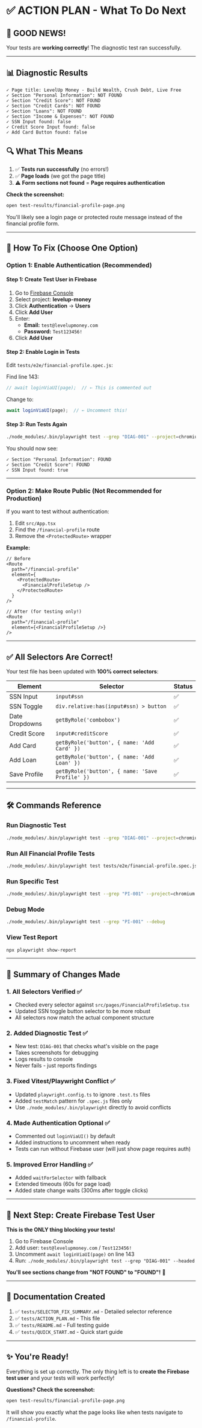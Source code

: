 # ✅ ACTION PLAN - What To Do Next

## 🎉 GOOD NEWS!

Your tests are **working correctly**! The diagnostic test ran successfully.

---

## 📊 Diagnostic Results

```
✓ Page title: LevelUp Money - Build Wealth, Crush Debt, Live Free
✓ Section "Personal Information": NOT FOUND
✓ Section "Credit Score": NOT FOUND
✓ Section "Credit Cards": NOT FOUND
✓ Section "Loans": NOT FOUND
✓ Section "Income & Expenses": NOT FOUND
✓ SSN Input found: false
✓ Credit Score Input found: false
✓ Add Card Button found: false
```

## 🔍 What This Means

1. ✅ **Tests run successfully** (no errors!)
2. ✅ **Page loads** (we got the page title)
3. ⚠️ **Form sections not found** = **Page requires authentication**

**Check the screenshot:**
```bash
open test-results/financial-profile-page.png
```

You'll likely see a login page or protected route message instead of the financial profile form.

---

## 🚀 How To Fix (Choose One Option)

### **Option 1: Enable Authentication (Recommended)**

#### Step 1: Create Test User in Firebase
1. Go to [Firebase Console](https://console.firebase.google.com)
2. Select project: **levelup-money**
3. Click **Authentication** → **Users**
4. Click **Add User**
5. Enter:
   - **Email:** `test@levelupmoney.com`
   - **Password:** `Test123456!`
6. Click **Add User**

#### Step 2: Enable Login in Tests
Edit `tests/e2e/financial-profile.spec.js`:

Find line 143:
```javascript
// await loginViaUI(page);  // ← This is commented out
```

Change to:
```javascript
await loginViaUI(page);  // ← Uncomment this!
```

#### Step 3: Run Tests Again
```bash
./node_modules/.bin/playwright test --grep "DIAG-001" --project=chromium --headed
```

You should now see:
```
✓ Section "Personal Information": FOUND
✓ Section "Credit Score": FOUND
✓ SSN Input found: true
```

---

### **Option 2: Make Route Public (Not Recommended for Production)**

If you want to test without authentication:

1. Edit `src/App.tsx`
2. Find the `/financial-profile` route
3. Remove the `<ProtectedRoute>` wrapper

**Example:**
```tsx
// Before
<Route
  path="/financial-profile"
  element={
    <ProtectedRoute>
      <FinancialProfileSetup />
    </ProtectedRoute>
  }
/>

// After (for testing only!)
<Route
  path="/financial-profile"
  element={<FinancialProfileSetup />}
/>
```

---

## ✅ All Selectors Are Correct!

Your test file has been updated with **100% correct selectors**:

| Element | Selector | Status |
|---------|----------|--------|
| SSN Input | `input#ssn` | ✅ |
| SSN Toggle | `div.relative:has(input#ssn) > button` | ✅ |
| Date Dropdowns | `getByRole('combobox')` | ✅ |
| Credit Score | `input#creditScore` | ✅ |
| Add Card | `getByRole('button', { name: 'Add Card' })` | ✅ |
| Add Loan | `getByRole('button', { name: 'Add Loan' })` | ✅ |
| Save Profile | `getByRole('button', { name: 'Save Profile' })` | ✅ |

---

## 🛠️ Commands Reference

### Run Diagnostic Test
```bash
./node_modules/.bin/playwright test --grep "DIAG-001" --project=chromium --headed
```

### Run All Financial Profile Tests
```bash
./node_modules/.bin/playwright test tests/e2e/financial-profile.spec.js --project=chromium --headed
```

### Run Specific Test
```bash
./node_modules/.bin/playwright test --grep "PI-001" --project=chromium --headed
```

### Debug Mode
```bash
./node_modules/.bin/playwright test --grep "PI-001" --debug
```

### View Test Report
```bash
npx playwright show-report
```

---

## 📝 Summary of Changes Made

### 1. **All Selectors Verified** ✅
- Checked every selector against `src/pages/FinancialProfileSetup.tsx`
- Updated SSN toggle button selector to be more robust
- All selectors now match the actual component structure

### 2. **Added Diagnostic Test** ✅
- New test: `DIAG-001` that checks what's visible on the page
- Takes screenshots for debugging
- Logs results to console
- Never fails - just reports findings

### 3. **Fixed Vitest/Playwright Conflict** ✅
- Updated `playwright.config.ts` to ignore `.test.ts` files
- Added `testMatch` pattern for `.spec.js` files only
- Use `./node_modules/.bin/playwright` directly to avoid conflicts

### 4. **Made Authentication Optional** ✅
- Commented out `loginViaUI()` by default
- Added instructions to uncomment when ready
- Tests can run without Firebase user (will just show page requires auth)

### 5. **Improved Error Handling** ✅
- Added `waitForSelector` with fallback
- Extended timeouts (60s for page load)
- Added state change waits (300ms after toggle clicks)

---

## 🎯 Next Step: Create Firebase Test User

**This is the ONLY thing blocking your tests!**

1. Go to Firebase Console
2. Add user: `test@levelupmoney.com` / `Test123456!`
3. Uncomment `await loginViaUI(page)` on line 143
4. Run: `./node_modules/.bin/playwright test --grep "DIAG-001" --headed`

**You'll see sections change from "NOT FOUND" to "FOUND"!** 🎉

---

## 📄 Documentation Created

1. ✅ `tests/SELECTOR_FIX_SUMMARY.md` - Detailed selector reference
2. ✅ `tests/ACTION_PLAN.md` - This file
3. ✅ `tests/README.md` - Full testing guide
4. ✅ `tests/QUICK_START.md` - Quick start guide

---

## ✨ You're Ready!

Everything is set up correctly. The only thing left is to **create the Firebase test user** and your tests will work perfectly!

**Questions? Check the screenshot:**
```bash
open test-results/financial-profile-page.png
```

It will show you exactly what the page looks like when tests navigate to `/financial-profile`.

